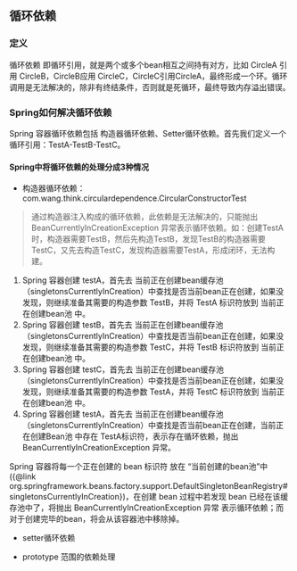 
## 循环依赖
### 定义
  循环依赖 即循环引用，就是两个或多个bean相互之间持有对方，比如 CircleA 引用 CircleB，CircleB应用 CircleC，CircleC引用CircleA，最终形成一个环。循环调用是无法解决的，除非有终结条件，否则就是死循环，最终导致内存溢出错误。

### Spring如何解决循环依赖
Spring 容器循环依赖包括 构造器循环依赖、Setter循环依赖。首先我们定义一个循环引用：TestA-TestB-TestC。

#### Spring中将循环依赖的处理分成3种情况
- 构造器循环依赖：com.wang.think.circulardependence.CircularConstructorTest
> 通过构造器注入构成的循环依赖，此依赖是无法解决的，只能抛出 BeanCurrentlyInCreationException 异常表示循环依赖。如：创建TestA时，构造器需要TestB，然后先构造TestB，发现TestB的构造器需要TestC，又先去构造TestC，发现构造器需要TestA，形成闭环，无法构建。

1. Spring 容器创建 testA，首先去 当前正在创建bean缓存池（singletonsCurrentlyInCreation）中查找是否当前bean正在创建，如果没发现，则继续准备其需要的构造参数 TestB，并将 TestA 标识符放到 当前正在创建bean池 中。
2. Spring 容器创建 testB，首先去 当前正在创建bean缓存池（singletonsCurrentlyInCreation）中查找是否当前bean正在创建，如果没发现，则继续准备其需要的构造参数 TestC，并将 TestB 标识符放到 当前正在创建bean池 中。
3. Spring 容器创建 testC，首先去 当前正在创建bean缓存池（singletonsCurrentlyInCreation）中查找是否当前bean正在创建，如果没发现，则继续准备其需要的构造参数 TestA，并将 TestC 标识符放到 当前正在创建bean池 中。
4. Spring 容器创建 testA，首先去 当前正在创建bean缓存池（singletonsCurrentlyInCreation）中查找是否当前bean正在创建，当前正在创建Bean池 中存在 TestA标识符，表示存在循环依赖，抛出 BeanCurrentlyInCreationException 异常。

Spring 容器将每一个正在创建的 bean 标识符 放在 “当前创建的bean池”中 ({@link org.springframework.beans.factory.support.DefaultSingletonBeanRegistry#singletonsCurrentlyInCreation})，在创建 bean 过程中若发现 bean 已经在该缓存池中了，将抛出 BeanCurrentlyInCreationException 异常 表示循环依赖；而对于创建完毕的bean，将会从该容器池中移除掉。

- setter循环依赖



- prototype 范围的依赖处理 




